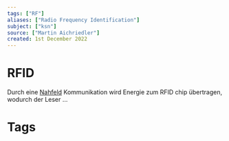 ```yaml
---
tags: ["RF"]
aliases: ["Radio Frequency Identification"]
subject: ["ksn"]
source: ["Martin Aichriedler"]
created: 1st December 2022
---
```


# RFID

Durch eine [Nahfeld](Antenne.md) Kommunikation wird Energie zum RFID chip übertragen, wodurch der Leser …

# Tags
